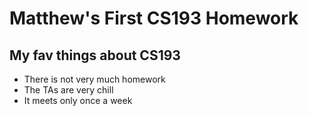 # Matthew's First CS193 Homework
## My fav things about CS193
- There is not very much homework
- The TAs are very chill
- It meets only once a week
